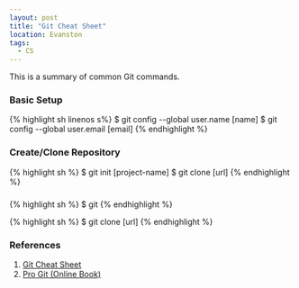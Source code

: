 ```yaml
---
layout: post
title: "Git Cheat Sheet"
location: Evanston
tags:
  - CS
---
```


This is a summary of common Git commands.

### Basic Setup

{% highlight sh linenos s%}
$ git config --global user.name [name]
$ git config --global user.email [email]
{% endhighlight %}

### Create/Clone Repository

{% highlight sh %}
$ git init [project-name]
$ git clone [url]
{% endhighlight %}

###

{% highlight sh %}
$ git
{% endhighlight %}

{% highlight sh %}
$ git clone [url]
{% endhighlight %}

### References

1.  [Git Cheat Sheet](https://training.github.com/kit/downloads/github-git-cheat-sheet.pdf)
2. [Pro Git (Online Book)](https://progit.org/)
